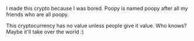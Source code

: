 I made this crypto because I was bored.
Poopy is named poopy after all my friends who are all poopy.

This cryptocurrency has no value unless people give it value.
Who knows? Maybe it'll take over the world :)
